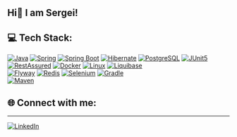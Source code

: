## Hi👋 I am Sergei!

## 💻 Tech Stack:
[![Java](https://img.shields.io/badge/Java-007396?style=for-the-badge&logo=java&logoColor=white)](https://www.java.com)
[![Spring](https://img.shields.io/badge/Spring-6DB33F?style=for-the-badge&logo=spring&logoColor=white)](https://spring.io)
[![Spring Boot](https://img.shields.io/badge/Spring%20Boot-6DB33F?style=for-the-badge&logo=springboot&logoColor=white)](https://spring.io/projects/spring-boot)
[![Hibernate](https://img.shields.io/badge/Hibernate-59666C?style=for-the-badge&logo=hibernate&logoColor=white)](https://hibernate.org/)
[![PostgreSQL](https://img.shields.io/badge/PostgreSQL-316192?style=for-the-badge&logo=postgresql&logoColor=white)](https://www.postgresql.org/)
[![JUnit5](https://img.shields.io/badge/Junit5-25A4AD?style=for-the-badge&logo=junit5&logoColor=white)](https://junit.org/junit5/)
[![RestAssured](https://img.shields.io/badge/RestAssured-4CAF50?style=for-the-badge&logo=java&logoColor=white)](http://rest-assured.io/)
[![Docker](https://img.shields.io/badge/Docker-2496ED?style=for-the-badge&logo=docker&logoColor=white)](https://www.docker.com/)
[![Linux](https://img.shields.io/badge/Linux-FCC624?style=for-the-badge&logo=linux&logoColor=black)](https://www.linux.org/)
[![Liquibase](https://img.shields.io/badge/Liquibase-2465F9?style=for-the-badge&logo=liquibase&logoColor=white)](https://www.liquibase.org/)	
[![Flyway](https://img.shields.io/badge/Flyway-CC0200?style=for-the-badge&logo=flyway&logoColor=white)](https://flywaydb.org/)
[![Redis](https://img.shields.io/badge/Redis-DC382D?style=for-the-badge&logo=redis&logoColor=white)](https://redis.io/)
[![Selenium](https://img.shields.io/badge/Selenium-43B02A?style=for-the-badge&logo=selenium&logoColor=white)](https://www.selenium.dev/)
[![Gradle](https://img.shields.io/badge/Gradle-02303A?style=for-the-badge&logo=gradle&logoColor=white)](https://gradle.org/)	
[![Maven](https://img.shields.io/badge/Maven-C71A36?style=for-the-badge&logo=apache-maven&logoColor=white)](https://maven.apache.org/)



## 🌐 Connect with me:

---

[![LinkedIn](https://img.shields.io/badge/LinkedIn-0077B5?style=for-the-badge&logo=linkedin&logoColor=white)](https://linkedin.com/in/sergei-nerobeev)




<!--
**snerobeev/snerobeev** is a ✨ _special_ ✨ repository because its `README.md` (this file) appears on your GitHub profile.

Here are some ideas to get you started:

- 🔭 I’m currently working on ...
- 🌱 I’m currently learning ...
- 👯 I’m looking to collaborate on ...
- 🤔 I’m looking for help with ...
- 💬 Ask me about ...
- 📫 How to reach me: ...
- 😄 Pronouns: ...
- ⚡ Fun fact: ...
-->
